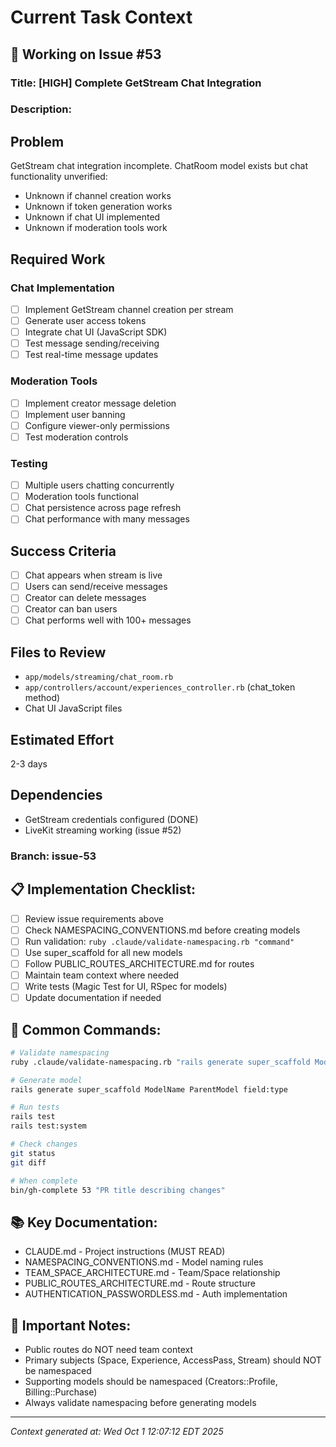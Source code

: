 # Current Task Context

## 🎯 Working on Issue #53

### Title: [HIGH] Complete GetStream Chat Integration

### Description:
## Problem
GetStream chat integration incomplete. ChatRoom model exists but chat functionality unverified:
- Unknown if channel creation works
- Unknown if token generation works  
- Unknown if chat UI implemented
- Unknown if moderation tools work

## Required Work

### Chat Implementation
- [ ] Implement GetStream channel creation per stream
- [ ] Generate user access tokens
- [ ] Integrate chat UI (JavaScript SDK)
- [ ] Test message sending/receiving
- [ ] Test real-time message updates

### Moderation Tools
- [ ] Implement creator message deletion
- [ ] Implement user banning
- [ ] Configure viewer-only permissions
- [ ] Test moderation controls

### Testing
- [ ] Multiple users chatting concurrently
- [ ] Moderation tools functional
- [ ] Chat persistence across page refresh
- [ ] Chat performance with many messages

## Success Criteria
- [ ] Chat appears when stream is live
- [ ] Users can send/receive messages
- [ ] Creator can delete messages
- [ ] Creator can ban users
- [ ] Chat performs well with 100+ messages

## Files to Review
- `app/models/streaming/chat_room.rb`
- `app/controllers/account/experiences_controller.rb` (chat_token method)
- Chat UI JavaScript files

## Estimated Effort
2-3 days

## Dependencies
- GetStream credentials configured (DONE)
- LiveKit streaming working (issue #52)

### Branch: issue-53

## 📋 Implementation Checklist:
- [ ] Review issue requirements above
- [ ] Check NAMESPACING_CONVENTIONS.md before creating models
- [ ] Run validation: `ruby .claude/validate-namespacing.rb "command"`
- [ ] Use super_scaffold for all new models
- [ ] Follow PUBLIC_ROUTES_ARCHITECTURE.md for routes
- [ ] Maintain team context where needed
- [ ] Write tests (Magic Test for UI, RSpec for models)
- [ ] Update documentation if needed

## 🔧 Common Commands:
```bash
# Validate namespacing
ruby .claude/validate-namespacing.rb "rails generate super_scaffold ModelName"

# Generate model
rails generate super_scaffold ModelName ParentModel field:type

# Run tests
rails test
rails test:system

# Check changes
git status
git diff

# When complete
bin/gh-complete 53 "PR title describing changes"
```

## 📚 Key Documentation:
- CLAUDE.md - Project instructions (MUST READ)
- NAMESPACING_CONVENTIONS.md - Model naming rules
- TEAM_SPACE_ARCHITECTURE.md - Team/Space relationship
- PUBLIC_ROUTES_ARCHITECTURE.md - Route structure
- AUTHENTICATION_PASSWORDLESS.md - Auth implementation

## 🚨 Important Notes:
- Public routes do NOT need team context
- Primary subjects (Space, Experience, AccessPass, Stream) should NOT be namespaced
- Supporting models should be namespaced (Creators::Profile, Billing::Purchase)
- Always validate namespacing before generating models

---
*Context generated at: Wed Oct  1 12:07:12 EDT 2025*
